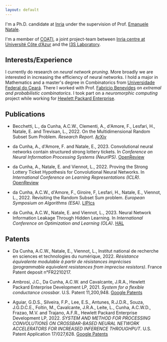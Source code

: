 ```yaml
---
layout: default
---
```


I'm a Ph.D. candidate at [Inria](https://www.inria.fr/fr) under the supervision of Prof. [Emanuele Natale](https://www-sop.inria.fr/members/Emanuele.Natale/).

I'm a member of [COATI](https://team.inria.fr/coati/), a joint project-team between [Inria centre
at Université Côte d’Azur](https://www.inria.fr/fr/centre-inria-universite-cote-azur) and the [I3S Laboratory](https://www.i3s.unice.fr/en).


## Interests/Experience

I currently do research on *neural network pruning*. More broadly we are interested in increasing the efficiency of neural networks.
I hold a major in Mathematics and a master's degree in Combinatorics from [Universidade Federal do Ceará](https://www.ufc.br/).
There I worked with Prof. [Fabricio Benevides](http://www.mat.ufc.br/~fabricio/) on *extremal and probabilistic combinatorics*.
I took part on a *neuromorphic computing* project while working for [Hewlett Packard Enterprise](https://www.hpe.com/). <!-- and in a *3D printing* project while working for [HP Inc](https://www.hp.com/). -->


## Publications

* Becchetti, L., da Cunha, A.C.W., Clementi, A., d'Amore, F., Lesfari, H., Natale, E. and Trevisan, L., 2022. On the Multidimensional Random Subset Sum Problem. *Research Report*. [ArXiv](https://arxiv.org/pdf/2207.13944.pdf)

* da Cunha, A., d'Amore, F. and Natale, E., 2023. Convolutional neural networks contain structured strong lottery tickets. In *Conference on Neural Information Processing Systems (NeurIPS)*. [OpenReview](https://openreview.net/pdf?id=UqYrYB3dp5)

* da Cunha, A., Natale, E. and Viennot, L., 2022. Proving the Strong Lottery Ticket Hypothesis for Convolutional Neural Networks. In *International Conference on Learning Representations (ICLR)*. [OpenReview](https://openreview.net/pdf?id=Vjki79-619-)

* da Cunha, A.C.W., d'Amore, F., Giroire, F, Lesfari, H., Natale, E., Viennot, L., 2022. Revisiting the Random Subset Sum problem. *European Symposium on Algorithms (ESA)*. [LIPIcs](10.4230/LIPIcs.ESA.2023.37)

* da Cunha, A.C.W., Natale, E. and Viennot, L., 2023. Neural Network Information Leakage Through Hidden Learning. In *International Conference on Optimization and Learning (OLA)*. [HAL](https://hal.science/hal-03157141v4/file/hidden_learning.pdf)


## Patents

* Da Cunha, A.C.W., Natale, E., Viennot, L., Institut national de recherche en sciences et technologies du numérique, 2022. *Résistance équivalente modulable à partir de résistances imprécises (programmable equivalent resistances from imprecise resistors)*. France Patent deposit n°FR2210217.

* Ambrosi, J.C., Da Cunha, A.C.W. and Cavalcante, J.R.A., Hewlett Packard Enterprise Development LP, 2021. *System for a flexible conductance crossbar*. U.S. Patent 11,200,948. [Google Patents](https://patents.google.com/patent/US11200948B1)

* Aguiar, G.D.S., Silveira, F.P., Lee, E.S., Antunes, R.J.D.R., Souza, J.G.D.C.E., Foltin, M., Cavalcante, J.R.A., Leite, L., Cunha, A.C.W.D., Frazao, M.V. and Trajano, A.F.R., Hewlett Packard Enterprise Development LP, 2022. *SYSTEM AND METHOD FOR PROCESSING CONVOLUTIONS ON CROSSBAR-BASED NEURAL NETWORK ACCELERATORS FOR INCREASED INFERENCE THROUGHPUT*. U.S. Patent Application 17/027,628. [Google Patents](https://patents.google.com/patent/US20220092393A1)
